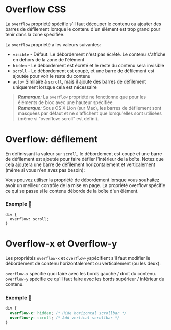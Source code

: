 # Overflow CSS


La `overflow` propriété spécifie s'il faut découper le contenu ou ajouter des barres de défilement lorsque le contenu d'un élément est trop grand pour tenir dans la zone spécifiée.

La `overflow` propriété a les valeurs suivantes:

+ `visible` - Défaut. Le débordement n'est pas écrêté. Le contenu s'affiche en dehors de la zone de l'élément
+ `hidden` - Le débordement est écrêté et le reste du contenu sera invisible
+ `scroll` - Le débordement est coupé, et une barre de défilement est ajoutée pour voir le reste du contenu
+ `auto`- Similaire à `scroll`, mais il ajoute des barres de défilement uniquement lorsque cela est nécessaire


> <strong><em>Remarque:</strong></em> La `overflow` propriété ne fonctionne que pour les éléments de bloc avec une hauteur spécifiée.<br/>
> <strong><em>Remarque:</strong></em> Sous OS X Lion (sur Mac), les barres de défilement sont masquées par défaut et ne s'affichent que lorsqu'elles sont utilisées (même si "overflow: scroll" est défini).
 
# Overflow: défilement


En définissant la valeur sur `scroll`, le débordement est coupé et une barre de défilement est ajoutée pour faire défiler l'intérieur de la boîte. Notez que cela ajoutera une barre de défilement horizontalement et verticalement (même si vous n'en avez pas besoin):

Vous pouvez utiliser la propriété de débordement lorsque vous souhaitez avoir un meilleur contrôle de la mise en page. La propriété overflow spécifie ce qui se passe si le contenu déborde de la boîte d'un élément.

### Exemple :speech_balloon:

```
div {
  overflow: scroll;
}
```

# Overflow-x et Overflow-y

Les propriétés `overflow-x` et `overflow-y`spécifient s'il faut modifier le débordement de contenu horizontalement ou verticalement (ou les deux):

`overflow-x` spécifie quoi faire avec les bords gauche / droit du contenu.
`overflow-y` spécifie ce qu'il faut faire avec les bords supérieur / inférieur du contenu.

### Exemple :speech_balloon:

````css
div {
  overflow-x: hidden; /* Hide horizontal scrollbar */
  overflow-y: scroll; /* Add vertical scrollbar */
}
````